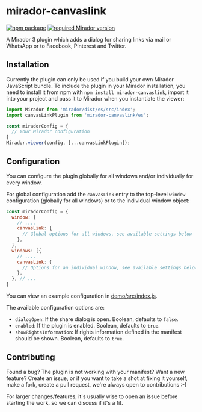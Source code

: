 # mirador-canvaslink

[![npm package][npm-badge]][npm]
[![required Mirador version][mirador-badge]][mirador]

A Mirador 3 plugin which adds a dialog for sharing links via mail or WhatsApp or to Facebook, Pinterest and Twitter.

## Installation

Currently the plugin can only be used if you build your own Mirador JavaScript bundle.
To include the plugin in your Mirador installation, you need to install it
from npm with `npm install mirador-canvaslink`, import it into your project
and pass it to Mirador when you instantiate the viewer:

```javascript
import Mirador from 'mirador/dist/es/src/index';
import canvasLinkPlugin from 'mirador-canvaslink/es';

const miradorConfig = {
  // Your Mirador configuration
}
Mirador.viewer(config, [...canvasLinkPlugin]);
```

## Configuration

You can configure the plugin globally for all windows and/or individually for
every window.

For global configuration add the `canvasLink` entry to the top-level
`window` configuration (globally for all windows) or to the individual window
object:

```javascript
const miradorConfig = {
  window: {
    // ....
    canvasLink: {
      // Global options for all windows, see available settings below
    },
  },
  windows: [{
    // ....
    canvasLink: {
      // Options for an individual window, see available settings below
    },
  }, // ...
}
```

You can view an example configuration in [demo/src/index.js][demo-cfg].

The available configuration options are:

- `dialogOpen`: If the share dialog is open. Boolean, defaults to `false`.
- `enabled`: If the plugin is enabled. Boolean, defaults to `true`.
- `showRightsInformation`: If rights information defined in the manifest should be shown. Boolean, defaults to `true`.

## Contributing

Found a bug? The plugin is not working with your manifest? Want a new
feature? Create an issue, or if you want to take a shot at fixing it
yourself, make a fork, create a pull request, we're always open to
contributions :-)

For larger changes/features, it's usually wise to open an issue before
starting the work, so we can discuss if it's a fit.

[demo-cfg]: https://github.com/dbmdz/mirador-canvaslink/blob/main/demo/src/index.js#L5-L38
[mirador]: https://github.com/ProjectMirador/mirador/releases/tag/v3.3.0
[mirador-badge]: https://img.shields.io/badge/Mirador-%E2%89%A53.3.0-blueviolet
[npm]: https://www.npmjs.org/package/mirador-canvaslink
[npm-badge]: https://img.shields.io/npm/v/mirador-canvaslink.png?style=flat-square
